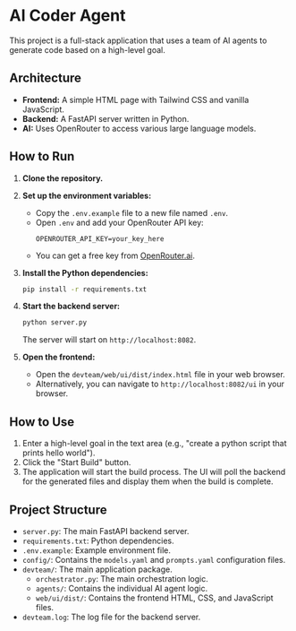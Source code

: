 # AI Coder Agent

This project is a full-stack application that uses a team of AI agents to generate code based on a high-level goal.

## Architecture

- **Frontend:** A simple HTML page with Tailwind CSS and vanilla JavaScript.
- **Backend:** A FastAPI server written in Python.
- **AI:** Uses OpenRouter to access various large language models.

## How to Run

1.  **Clone the repository.**

2.  **Set up the environment variables:**
    - Copy the `.env.example` file to a new file named `.env`.
    - Open `.env` and add your OpenRouter API key:
      ```
      OPENROUTER_API_KEY=your_key_here
      ```
    - You can get a free key from [OpenRouter.ai](https://openrouter.ai/).

3.  **Install the Python dependencies:**
    ```bash
    pip install -r requirements.txt
    ```

4.  **Start the backend server:**
    ```bash
    python server.py
    ```
    The server will start on `http://localhost:8082`.

5.  **Open the frontend:**
    - Open the `devteam/web/ui/dist/index.html` file in your web browser.
    - Alternatively, you can navigate to `http://localhost:8082/ui` in your browser.

## How to Use

1.  Enter a high-level goal in the text area (e.g., "create a python script that prints hello world").
2.  Click the "Start Build" button.
3.  The application will start the build process. The UI will poll the backend for the generated files and display them when the build is complete.

## Project Structure

- `server.py`: The main FastAPI backend server.
- `requirements.txt`: Python dependencies.
- `.env.example`: Example environment file.
- `config/`: Contains the `models.yaml` and `prompts.yaml` configuration files.
- `devteam/`: The main application package.
  - `orchestrator.py`: The main orchestration logic.
  - `agents/`: Contains the individual AI agent logic.
  - `web/ui/dist/`: Contains the frontend HTML, CSS, and JavaScript files.
- `devteam.log`: The log file for the backend server.
